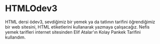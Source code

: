 # HTMLOdev3
HTML dersi ödev3, sevdiğimiz bir yemek ya da tatlının tarifini öğrendiğimiz bir web sitesini, HTML etiketlerini kullanarak yazmaya çalışacağız.
Nefis yemek tarifleri internet sitesinden Elif Atalar'ın Kolay Pankek Tarifini kullandım.
